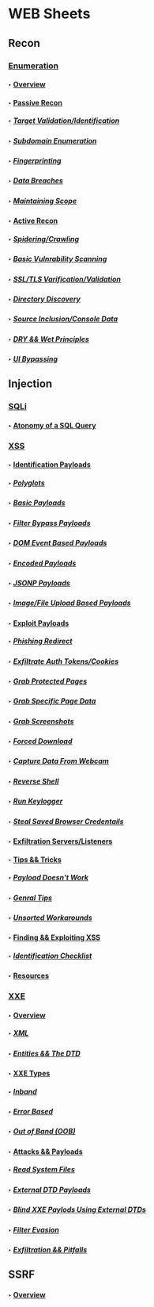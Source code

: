 # WEB Sheets

## Recon

### [Enumeration](./Recon/Enumeration.md)

#### ‣ [Overview](https://github.com/Angus-C-git/SecSheets/blob/master/Web/Recon/Enumeration.md#overview)

#### ‣ [Passive Recon](https://github.com/Angus-C-git/SecSheets/blob/master/Web/Recon/Enumeration.md#passive-recon)

##### ‣ [Target Validation/Identification](https://github.com/Angus-C-git/SecSheets/blob/master/Web/Recon/Enumeration.md#target-validationidentification)

##### ‣ [Subdomain Enumeration](https://github.com/Angus-C-git/SecSheets/blob/master/Web/Recon/Enumeration.md#subdomain-enumeration)

##### ‣ [Fingerprinting](https://github.com/Angus-C-git/SecSheets/blob/master/Web/Recon/Enumeration.md#fingerprinting)

##### ‣ [Data Breaches](https://github.com/Angus-C-git/SecSheets/blob/master/Web/Recon/Enumeration.md#data-breaches)

##### ‣ [Maintaining Scope](https://github.com/Angus-C-git/SecSheets/blob/master/Web/Recon/Enumeration.md#maintaing-scope)

#### ‣ [Active Recon](https://github.com/Angus-C-git/SecSheets/blob/master/Web/Recon/Enumeration.md#active-recon)

##### ‣ [Spidering/Crawling](https://github.com/Angus-C-git/SecSheets/blob/master/Web/Recon/Enumeration.md#spideringcrawling)

##### ‣ [Basic Vulnrability Scanning](https://github.com/Angus-C-git/SecSheets/blob/master/Web/Recon/Enumeration.md#basic-vulnrability-scanning)

##### ‣ [SSL/TLS Varification/Validation](https://github.com/Angus-C-git/SecSheets/blob/master/Web/Recon/Enumeration.md#ssltls-varificationvalidation)

##### ‣ [Directory Discovery](https://github.com/Angus-C-git/SecSheets/blob/master/Web/Recon/Enumeration.md#directory-discovery)

##### ‣ [Source Inclusion/Console Data](https://github.com/Angus-C-git/SecSheets/blob/master/Web/Recon/Enumeration.md#source-inclusionconsole-data)

##### ‣ [DRY && Wet Principles](https://github.com/Angus-C-git/SecSheets/blob/master/Web/Recon/Enumeration.md#dry--wet-principles)

##### ‣ [UI Bypassing](https://github.com/Angus-C-git/SecSheets/blob/master/Web/Recon/Enumeration.md#ui-bypassing)

## Injection

### [SQLi](./Injection/SQLI/SQLI.md)

#### ‣ [Atonomy of a SQL Query](https://github.com/Angus-C-git/SecSheets/blob/master/Web/Injection/SQLI/SQLI.md#atonomy-of-a-sql-query)

### [XSS](./Injection/XSS/XSS.md)

#### ‣ [Identification Payloads](https://github.com/Angus-C-git/SecSheets/blob/master/Web/Injection/XSS/XSS.md#identification-payloads)

##### ‣ [Polyglots](https://github.com/Angus-C-git/SecSheets/blob/master/Web/Injection/XSS/XSS.md#polyglots)

##### ‣ [Basic Payloads](https://github.com/Angus-C-git/SecSheets/blob/master/Web/Injection/XSS/XSS.md#basic-payloads)

##### ‣ [Filter Bypass Payloads](https://github.com/Angus-C-git/SecSheets/blob/master/Web/Injection/XSS/XSS.md#filter-bypass-payloads)

##### ‣ [DOM Event Based Payloads](https://github.com/Angus-C-git/SecSheets/blob/master/Web/Injection/XSS/XSS.md#dom-event-based-payloads)

##### ‣ [Encoded Payloads](https://github.com/Angus-C-git/SecSheets/blob/master/Web/Injection/XSS/XSS.md#encoded-payloads)

##### ‣ [JSONP Payloads](https://github.com/Angus-C-git/SecSheets/blob/master/Web/Injection/XSS/XSS.md#jsonp-payloads)

##### ‣ [Image/File Upload Based Payloads](https://github.com/Angus-C-git/SecSheets/blob/master/Web/Injection/XSS/XSS.md#imagefile-upload-based-payloads)

#### ‣ [Exploit Payloads](https://github.com/Angus-C-git/SecSheets/blob/master/Web/Injection/XSS/XSS.md#exploit-payloads)

##### ‣ [Phishing Redirect](https://github.com/Angus-C-git/SecSheets/blob/master/Web/Injection/XSS/XSS.md#phishing-redirect)

##### ‣ [Exfiltrate Auth Tokens/Cookies](https://github.com/Angus-C-git/SecSheets/blob/master/Web/Injection/XSS/XSS.md#exfiltrate-auth-tokenscookies)

##### ‣ [Grab Protected Pages](https://github.com/Angus-C-git/SecSheets/blob/master/Web/Injection/XSS/XSS.md#grab-protected-pages)

##### ‣ [Grab Specific Page Data](https://github.com/Angus-C-git/SecSheets/blob/master/Web/Injection/XSS/XSS.md#grab-specific-page-data)

##### ‣ [Grab Screenshots](https://github.com/Angus-C-git/SecSheets/blob/master/Web/Injection/XSS/XSS.md#grab-screenshots)

##### ‣ [Forced Download](https://github.com/Angus-C-git/SecSheets/blob/master/Web/Injection/XSS/XSS.md#forced-download)

##### ‣ [Capture Data From Webcam](https://github.com/Angus-C-git/SecSheets/blob/master/Web/Injection/XSS/XSS.md#capture-data-from-webcam)

##### ‣ [Reverse Shell](https://github.com/Angus-C-git/SecSheets/blob/master/Web/Injection/XSS/XSS.md#reverse-shell)

##### ‣ [Run Keylogger](https://github.com/Angus-C-git/SecSheets/blob/master/Web/Injection/XSS/XSS.md#run-keylogger)

##### ‣ [Steal Saved Browser Credentails](https://github.com/Angus-C-git/SecSheets/blob/master/Web/Injection/XSS/XSS.md#steal-saved-browser-credentails)

#### ‣ [Exfiltration Servers/Listeners](https://github.com/Angus-C-git/SecSheets/blob/master/Web/Injection/XSS/XSS.md#exfiltration-serverslisteners)

#### ‣ [Tips && Tricks](https://github.com/Angus-C-git/SecSheets/blob/master/Web/Injection/XSS/XSS.md#tips--tricks)

##### ‣ [Payload Doesn't Work](https://github.com/Angus-C-git/SecSheets/blob/master/Web/Injection/XSS/XSS.md#payload-doesnt-work) 

##### ‣ [Genral Tips](https://github.com/Angus-C-git/SecSheets/blob/master/Web/Injection/XSS/XSS.md#genral-tips)

##### ‣ [Unsorted Workarounds](https://github.com/Angus-C-git/SecSheets/blob/master/Web/Injection/XSS/XSS.md#unsorted-workarounds)

#### ‣ [Finding && Exploiting XSS](https://github.com/Angus-C-git/SecSheets/blob/master/Web/Injection/XSS/XSS.md#finding--exploiting-xss)

##### ‣ [Identification Checklist](https://github.com/Angus-C-git/SecSheets/blob/master/Web/Injection/XSS/XSS.md#identification-checklist)

#### ‣ [Resources](https://github.com/Angus-C-git/SecSheets/blob/master/Web/Injection/XSS/XSS.md#resources)

### [XXE](./Injection/XXE/XXE.md)

#### ‣ [Overview](https://github.com/Angus-C-git/SecSheets/blob/master/Web/Injection/XXE/XXE.md#overview)

##### ‣ [XML](https://github.com/Angus-C-git/SecSheets/blob/master/Web/Injection/XXE/XXE.md#xml)

##### ‣ [Entities && The DTD](https://github.com/Angus-C-git/SecSheets/blob/master/Web/Injection/XXE/XXE.md#entities--the-dtd)

#### ‣ [XXE Types](https://github.com/Angus-C-git/SecSheets/blob/master/Web/Injection/XXE/XXE.md#xxe-types)

##### ‣ [Inband](https://github.com/Angus-C-git/SecSheets/blob/master/Web/Injection/XXE/XXE.md#inband)

##### ‣ [Error Based](https://github.com/Angus-C-git/SecSheets/blob/master/Web/Injection/XXE/XXE.md#out-of-band-oob)

##### ‣ [Out of Band (OOB)](https://github.com/Angus-C-git/SecSheets/blob/master/Web/Injection/XXE/XXE.md#out-of-band-oob)

#### ‣ [Attacks && Payloads](https://github.com/Angus-C-git/SecSheets/blob/master/Web/Injection/XXE/XXE.md#attacks--payloads)

##### ‣ [Read System Files](https://github.com/Angus-C-git/SecSheets/blob/master/Web/Injection/XXE/XXE.md#read-system-files)

##### ‣ [External DTD Payloads](https://github.com/Angus-C-git/SecSheets/blob/master/Web/Injection/XXE/XXE.md#external-dtd-payloads)

##### ‣ [Blind XXE Paylods Using External DTDs](https://github.com/Angus-C-git/SecSheets/blob/master/Web/Injection/XXE/XXE.md#blind-xxe-paylods-using-external-dtds)

##### ‣ [Filter Evasion](https://github.com/Angus-C-git/SecSheets/blob/master/Web/Injection/XXE/XXE.md#filter-evasion)

##### ‣ [Exfiltration && Pitfalls](./Injection/XXE/XXE.md#exfiltration--pitfalls)

## SSRF

#### ‣ [Overview](./SSRF/SSRF.md)